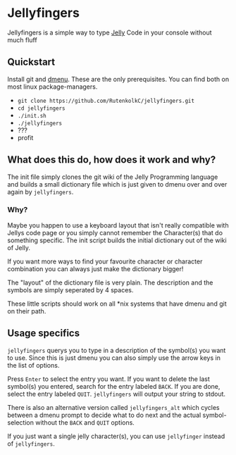 # Jellyfingers

Jellyfingers is a simple way to type [Jelly](https://github.com/DennisMitchell/jellylanguage) Code in your console without much fluff

## Quickstart

Install git and [dmenu](https://tools.suckless.org/dmenu/). These are the only prerequisites. You can find both on most linux package-managers.

* `git clone https://github.com/RutenkolkC/jellyfingers.git`
* `cd jellyfingers`
* `./init.sh`
* `./jellyfingers`
* ???
* profit

## What does this do, how does it work and why?
The init file simply clones the git wiki of the Jelly Programming language and builds a small dictionary file which is just given to dmenu over and over again by `jellyfingers`.

### Why?

Maybe you happen to use a keyboard layout that isn't really compatible with Jellys code page or you simply cannot remember the Character(s) that do something specific. The init script builds the initial dictionary out of the wiki of Jelly.

If you want more ways to find your favourite character or character combination you can always just make the dictionary bigger!

The "layout" of the dictionary file is very plain. The description and the symbols are simply seperated by 4 spaces.

These little scripts should work on all \*nix systems that have dmenu and git on their path.

## Usage specifics

`jellyfingers` querys you to type in a description of the symbol(s) you want to use. Since this is just dmenu you can also simply use the arrow keys in the list of options.

Press `Enter` to select the entry you want.
If you want to delete the last symbol(s) you entered, search for the entry labeled `BACK`.
If you are done, select the entry labeled `QUIT`. `jellyfingers` will output your string to stdout.

There is also an alternative version called `jellyfingers_alt` which cycles between a dmenu prompt to decide what to do next and the actual symbol-selection without the `BACK` and `QUIT` options.

If you just want a single jelly character(s), you can use `jellyfinger` instead of `jellyfingers`.

